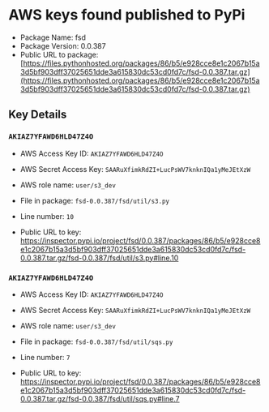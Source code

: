 # AWS keys found published to PyPi

* Package Name: fsd
* Package Version: 0.0.387
* Public URL to package: [https://files.pythonhosted.org/packages/86/b5/e928cce8e1c2067b15a3d5bf903dff37025651dde3a615830dc53cd0fd7c/fsd-0.0.387.tar.gz](https://files.pythonhosted.org/packages/86/b5/e928cce8e1c2067b15a3d5bf903dff37025651dde3a615830dc53cd0fd7c/fsd-0.0.387.tar.gz)

## Key Details

### `AKIAZ7YFAWD6HLD47Z4O`

* AWS Access Key ID: `AKIAZ7YFAWD6HLD47Z4O`
* AWS Secret Access Key: `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` 
* AWS role name: `user/s3_dev`
* File in package: `fsd-0.0.387/fsd/util/s3.py`
* Line number: `10`

* Public URL to key: https://inspector.pypi.io/project/fsd/0.0.387/packages/86/b5/e928cce8e1c2067b15a3d5bf903dff37025651dde3a615830dc53cd0fd7c/fsd-0.0.387.tar.gz/fsd-0.0.387/fsd/util/s3.py#line.10



### `AKIAZ7YFAWD6HLD47Z4O`

* AWS Access Key ID: `AKIAZ7YFAWD6HLD47Z4O`
* AWS Secret Access Key: `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` 
* AWS role name: `user/s3_dev`
* File in package: `fsd-0.0.387/fsd/util/sqs.py`
* Line number: `7`

* Public URL to key: https://inspector.pypi.io/project/fsd/0.0.387/packages/86/b5/e928cce8e1c2067b15a3d5bf903dff37025651dde3a615830dc53cd0fd7c/fsd-0.0.387.tar.gz/fsd-0.0.387/fsd/util/sqs.py#line.7


